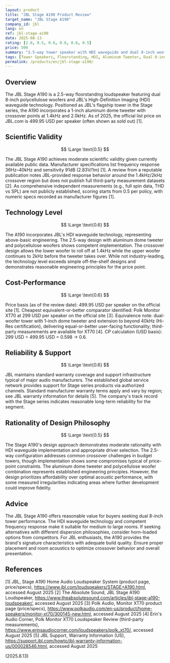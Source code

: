 ```yaml
---
layout: product
title: "JBL Stage A190 Product Review"
target_name: "JBL Stage A190"
company_id: jbl
lang: en
ref: jbl-stage-a190
date: 2025-08-13
rating: [2.8, 0.5, 0.6, 0.6, 0.6, 0.5]
price: 500
summary: "2.5-way tower speaker with HDI waveguide and dual 8-inch woofers; moderate performance with above-basic engineering"
tags: [Tower Speakers, Floorstanding, HDI, Aluminum Tweeter, Dual 8-inch]
permalink: /products/en/jbl-stage-a190/
---
```


## Overview

The JBL Stage A190 is a 2.5-way floorstanding loudspeaker featuring dual 8-inch polycellulose woofers and JBL's High-Definition Imaging (HDI) waveguide technology. Positioned as JBL's flagship tower in the Stage series, the A190 incorporates a 1-inch aluminum dome tweeter with crossover points at 1.4kHz and 2.0kHz. As of 2025, the official list price on JBL.com is 499.95 USD per speaker (often shown as sold out) [1].

## Scientific Validity

$$ \Large \text{0.5} $$

The JBL Stage A190 achieves moderate scientific validity given currently available public data. Manufacturer specifications list frequency response 36Hz–40kHz and sensitivity 91dB (2.83V/1m) [1]. A review from a reputable publication notes JBL-provided response behavior around the 1.4kHz/2kHz crossover region but does not publish full third-party measurement datasets [2]. As comprehensive independent measurements (e.g., full spin data, THD vs SPL) are not publicly established, scoring starts from 0.5 per policy, with numeric specs recorded as manufacturer figures [1].

## Technology Level

$$ \Large \text{0.6} $$

The A190 incorporates JBL's HDI waveguide technology, representing above-basic engineering. The 2.5-way design with aluminum dome tweeter and polycellulose woofers shows competent implementation. The crossover design allows the lower woofer to roll off at 1.4kHz while the upper woofer continues to 2kHz before the tweeter takes over. While not industry-leading, the technology level exceeds simple off-the-shelf designs and demonstrates reasonable engineering principles for the price point.

## Cost-Performance

$$ \Large \text{0.6} $$

Price basis (as of the review date): 499.95 USD per speaker on the official site [1]. Cheapest equivalent-or-better comparator identified: Polk Monitor XT70 at 299 USD per speaker on the official site [3]. Equivalence note: dual-woofer tower with 1-inch dome tweeter and extension to beyond 40kHz (Hi-Res certification), delivering equal-or-better user-facing functionality; third-party measurements are available for XT70 [4]. CP calculation (USD basis): 299 USD ÷ 499.95 USD = 0.598 → 0.6.

## Reliability & Support

$$ \Large \text{0.6} $$

JBL maintains standard warranty coverage and support infrastructure typical of major audio manufacturers. The established global service network provides support for Stage series products via authorized channels. Standard manufacturer warranty terms apply and vary by region; see JBL warranty information for details [5]. The company's track record with the Stage series indicates reasonable long-term reliability for the segment.

## Rationality of Design Philosophy

$$ \Large \text{0.5} $$

The Stage A190's design approach demonstrates moderate rationality with HDI waveguide implementation and appropriate driver selection. The 2.5-way configuration addresses common crossover challenges in budget towers, though implementation shows some compromises typical of price-point constraints. The aluminum dome tweeter and polycellulose woofer combination represents established engineering principles. However, the design prioritizes affordability over optimal acoustic performance, with some measured irregularities indicating areas where further development could improve fidelity.

## Advice

The JBL Stage A190 offers reasonable value for buyers seeking dual 8-inch tower performance. The HDI waveguide technology and competent frequency response make it suitable for medium to large rooms. If seeking alternatives with different dispersion philosophies, consider horn-loaded options from competitors. For JBL enthusiasts, the A190 provides the brand's signature characteristics with adequate build quality. Ensure proper placement and room acoustics to optimize crossover behavior and overall presentation.

## References

[1] JBL, Stage A190 Home Audio Loudspeaker System (product page, price/specs), https://www.jbl.com/loudspeakers/STAGE+A190.html, accessed August 2025
[2] The Absolute Sound, JBL Stage A190 Loudspeaker, https://www.theabsolutesound.com/articles/jbl-stage-a190-loudspeaker/, accessed August 2025
[3] Polk Audio, Monitor XT70 product page (price/specs), https://www.polkaudio.com/en-us/product/home-speakers/monitor-xt70/300145-new.html, accessed August 2025
[4] Erin's Audio Corner, Polk Monitor XT70 Loudspeaker Review (third-party measurements), https://www.erinsaudiocorner.com/loudspeakers/polk_xt70/, accessed August 2025
[5] JBL Support, Warranty Information (US), https://support.jbl.com/howto/jbl-warranty-information-us/000028546.html, accessed August 2025

(2025.8.13)